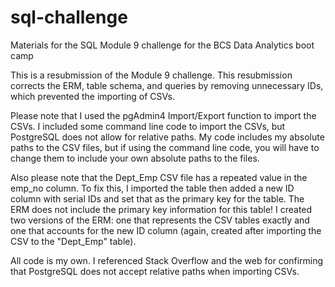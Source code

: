 # sql-challenge
Materials for the SQL Module 9 challenge for the BCS Data Analytics boot camp

This is a resubmission of the Module 9 challenge. This resubmission corrects the ERM, table schema, and queries by removing unnecessary IDs, which prevented the importing of CSVs.

Please note that I used the pgAdmin4 Import/Export function to import the CSVs. I included some command line code to import the CSVs, but PostgreSQL does not allow for relative paths. My code includes my absolute paths to the CSV files, but if using the command line code, you will have to change them to include your own absolute paths to the files.

Also please note that the Dept_Emp CSV file has a repeated value in the emp_no column. To fix this, I imported the table then added a new ID column with serial IDs and set that as the primary key for the table. The ERM does not include the primary key information for this table! I created two versions of the ERM: one that represents the CSV tables exactly and one that accounts for the new ID column (again, created after importing the CSV to the "Dept_Emp" table).

All code is my own. I referenced Stack Overflow and the web for confirming that PostgreSQL does not accept relative paths when importing CSVs.
